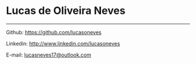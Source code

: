 # Lucas de Oliveira Neves
___________________________________________________________________

Github: https://github.com/lucasoneves

Linkedin: http://www.linkedin.com/lucasoneves

E-mail: lucasneves17@outlook.com
